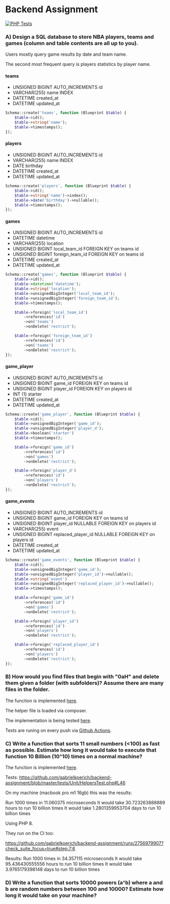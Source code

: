 # Backend Assignment

[![PHP Tests](https://github.com/gabrielkoerich/backend-assignment/actions/workflows/ci.yml/badge.svg)](https://github.com/gabrielkoerich/backend-assignment/actions/workflows/ci.yml)

### A) Design a SQL database to store NBA players, teams and games (column and table contents are all up to you). 

Users mostly query game results by date and team name. 

The second most frequent query is players statistics by player name.

#### teams
- UNSIGNED BIGINT AUTO_INCREMENTS id
- VARCHAR(255) name INDEX
- DATETIME created_at
- DATETIME updated_at

```php
Schema::create('teams', function (Blueprint $table) {
    $table->id();
    $table->string('name');
    $table->timestamps();
});
```

#### players
- UNSIGNED BIGINT AUTO_INCREMENTS id
- VARCHAR(255) name INDEX
- DATE birthday
- DATETIME created_at
- DATETIME updated_at

```php
Schema::create('players', function (Blueprint $table) {
    $table->id();
    $table->string('name')->index();
    $table->date('birthday')->nullable();
    $table->timestamps();
});
```

#### games
- UNSIGNED BIGINT AUTO_INCREMENTS id
- DATETIME datetime
- VARCHAR(255) location
- UNSIGNED BIGINT local_team_id FOREIGN KEY on teams id
- UNSIGNED BIGINT foreign_team_id FOREIGN KEY on teams id
- DATETIME created_at
- DATETIME updated_at

```php
Schema::create('games', function (Blueprint $table) {
    $table->id();
    $table->datetime('datetime');
    $table->string('location');
    $table->unsignedBigInteger('local_team_id');
    $table->unsignedBigInteger('foreign_team_id');
    $table->timestamps();

    $table->foreign('local_team_id')
        ->references('id')
        ->on('teams')
        ->onDelete('restrict');

    $table->foreign('foreign_team_id')
        ->references('id')
        ->on('teams')
        ->onDelete('restrict');
});
```

#### game_player
- UNSIGNED BIGINT AUTO_INCREMENTS id
- UNSIGNED BIGINT game_id FOREIGN KEY on teams id
- UNSIGNED BIGINT player_id FOREIGN KEY on players id
- INT (1) starter
- DATETIME created_at
- DATETIME updated_at

```php
Schema::create('game_player', function (Blueprint $table) {
    $table->id();
    $table->unsignedBigInteger('game_id');
    $table->unsignedBigInteger('player_d');
    $table->boolean('starter')
    $table->timestamps();

    $table->foreign('game_id')
        ->references('id')
        ->on('games')
        ->onDelete('restrict');

    $table->foreign('player_d')
        ->references('id')
        ->on('players')
        ->onDelete('restrict');
});
```

#### game_events
- UNSIGNED BIGINT AUTO_INCREMENTS id
- UNSIGNED BIGINT game_id FOREIGN KEY on teams id
- UNSIGNED BIGINT player_id NULLABLE FOREIGN KEY on players id
- VARCHAR(255) event
- UNSIGNED BIGINT replaced_player_id NULLABLE FOREIGN KEY on players id
- DATETIME created_at
- DATETIME updated_at

```php
Schema::create('game_events', function (Blueprint $table) {
    $table->id();
    $table->unsignedBigInteger('game_id');
    $table->unsignedBigInteger('player_id')->nullable();
    $table->string('event')
    $table->unsignedBigInteger('replaced_player_id')->nullable();
    $table->timestamps();

    $table->foreign('game_id')
        ->references('id')
        ->on('games')
        ->onDelete('restrict');

    $table->foreign('player_id')
        ->references('id')
        ->on('players')
        ->onDelete('restrict');

    $table->foreign('replaced_player_id')
        ->references('id')
        ->on('players')
        ->onDelete('restrict');
});
```

### B) How would you find files that begin with "0aH" and delete them given a folder (with subfolders)? Assume there are many files in the folder.

The function is implemented [here](https://github.com/gabrielkoerich/backend-assignment/blob/master/app/helpers.php#L10).

The helper file is loaded via composer.

The implementation is being tested [here](https://github.com/gabrielkoerich/backend-assignment/blob/master/tests/Unit/HelpersTest.php#L19).

Tests are runing on every push via [Github Actions](https://github.com/gabrielkoerich/backend-assignment/actions).

### C) Write a function that sorts 11 small numbers (<100) as fast as possible. Estimate how long it would take to execute that function 10 Billion (10^10) times on a normal machine?

The function is implemented [here](https://github.com/gabrielkoerich/backend-assignment/blob/master/app/helpers.php#L26).

Tests: https://github.com/gabrielkoerich/backend-assignment/blob/master/tests/Unit/HelpersTest.php#L46

On my machine (macbook pro m1 16gb) this was the results:

Run 1000 times in 11.060375 microseconds
It would take 30.723263888889 hours to run 10 billion times
It would take 1.2801359953704 days to run 10 billion times

Using PHP 8.

They run on the CI too:

https://github.com/gabrielkoerich/backend-assignment/runs/2756979907?check_suite_focus=true#step:7:6

Results:
Run 1000 times in 34.357115 microseconds
It would take 95.436430555556 hours to run 10 billion times
It would take 3.9765179398148 days to run 10 billion times

### D) Write a function that sorts 10000 powers (a^b) where a and b are random numbers between 100 and 10000? Estimate how long it would take on your machine?


